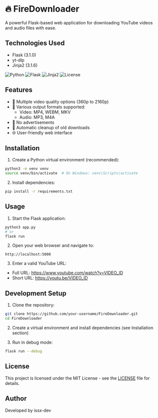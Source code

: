 # 🔥 FireDownloader

A powerful Flask-based web application for downloading YouTube videos and audio files with ease.

## Technologies Used

- Flask (3.1.0)
- yt-dlp
- Jinja2 (3.1.6)

![Python](https://img.shields.io/badge/python-3.12.3-blue.svg)
![Flask](https://img.shields.io/badge/flask-3.1.0-green.svg)
![Jinja2](https://img.shields.io/badge/jinja2-3.1.6-red.svg)
![License](https://img.shields.io/badge/license-MIT-yellow.svg)

## Features

- 📱 Multiple video quality options (360p to 2160p)
- 🎵 Various output formats supported:
  - Video: MP4, WEBM, MKV
  - Audio: MP3, M4A
- 🚫 No advertisements
- 🧹 Automatic cleanup of old downloads
- 🌐 User-friendly web interface

## Installation

1. Create a Python virtual environment (recommended):
```bash
python3 -m venv venv
source venv/bin/activate  # On Windows: venv\Scripts\activate
```

2. Install dependencies:
```bash
pip install -r requirements.txt
```

## Usage

1. Start the Flask application:
```bash
python3 app.py
# or
flask run
```

2. Open your web browser and navigate to:
```
http://localhost:5000
```

3. Enter a valid YouTube URL:
- Full URL: https://www.youtube.com/watch?v=VIDEO_ID
- Short URL: https://youtu.be/VIDEO_ID


## Development Setup

1. Clone the repository:
```bash
git clone https://github.com/your-username/FireDownloader.git
cd FireDownloader
```

2. Create a virtual environment and install dependencies (see Installation section)

3. Run in debug mode:
```bash
flask run --debug
```

## License

This project is licensed under the MIT License - see the [LICENSE](LICENSE) file for details.

## Author

Developed by issx-dev


